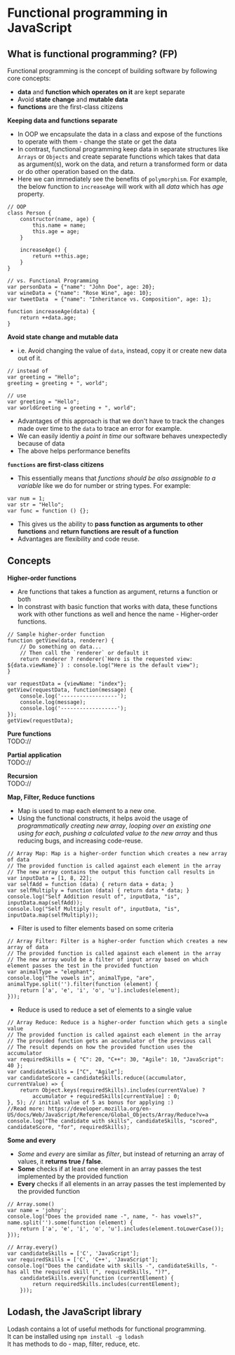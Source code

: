 # Functional programming in JavaScript

## What is functional programming?  (FP)
Functional programming is the concept of building software by following core concepts:  
- **data** and **function which operates on it** are kept separate
- Avoid **state change** and **mutable data**
- **functions** are the first-class citizens

**Keeping data and functions separate**
- In OOP we encapsulate the data in a class and expose of the functions to operate with them - change the state or get the data
- In contrast, functional programming keep data in separate structures like `Arrays` or `Objects` and create separate functions which takes that data as argument(s), work on the data, and return a transformed form or data or do other operation based on the data. 
- Here we can immediately see the benefits of `polymorphism`. For example, the below function to `increaseAge` will work with all *data* which has *age* property.  
```
// OOP 
class Person {
	constructor(name, age) {
		this.name = name;
		this.age = age;
	}

	increaseAge() {
		return ++this.age;
	}
}

// vs. Functional Programming
var personData = {"name": "John Doe", age: 20};
var wineData = {"name": "Rose Wine", age: 10};
var tweetData  = {"name": "Inheritance vs. Composition", age: 1};

function increaseAge(data) {
	return ++data.age;
}
```

**Avoid state change and mutable data** 
- i.e. Avoid changing the value of `data`, instead, copy it or create new data out of it. 
```
// instead of 
var greeting = "Hello";
greeting = greeting + ", world";

// use
var greeting = "Hello";
var worldGreeting = greeting + ", world";
```
- Advantages of this approach is that we don't have to track the changes made over time to the `data` to trace an error for example. 
- We can easily identiy a *point in time* our software behaves unexpectedly because of data
- The above helps performance benefits 

**`functions` are first-class citizens**
- This essentially means that *functions should be also assignable to a variable* like we do for number or string types. For example: 
```
var num = 1;
var str = "Hello";
var func = function () {};
```
- This gives us the ability to **pass function as arguments to other functions** and **return functions are result of a function** 
- Advantages are flexibility and code reuse.  

## Concepts

**Higher-order functions**
- Are functions that takes a function as argument, returns a function or both
- In constrast with basic function that works with data, these functions work with other functions as well and hence the name - Higher-order functions. 
```
// Sample higher-order function 
function getView(data, renderer) {
	// Do something on data...
	// Then call the `renderer` or default it
	return renderer ? renderer(`Here is the requested view: ${data.viewName}`) : console.log("Here is the default view");
}

var requestData = {viewName: "index"}; 
getView(requestData, function(message) {
	console.log('------------------');
	console.log(message);
	console.log('------------------');
});
getView(requestData);
```

**Pure functions**  
TODO://

**Partial application**  
TODO://

**Recursion**  
TODO://

**Map, Filter, Reduce functions**  
- Map is used to map each element to a new one.
- Using the functional constructs, it helps avoid the usage of *programmatically creating new array*, *looping over an existing one using for each*, *pushing a calculated value to the new array* and thus reducing bugs, and increasing code-reuse. 
```
// Array Map: Map is a higher-order function which creates a new array of data
// The provided function is called against each element in the array
// The new array contains the output this function call results in 
var inputData = [1, 8, 22];
var selfAdd = function (data) { return data + data; }
var selfMultiply = function (data) { return data * data; }
console.log("Self Addition result of", inputData, "is", inputData.map(selfAdd));
console.log("Self Multiply result of", inputData, "is", inputData.map(selfMultiply));
```
- Filter is used to filter elements based on some criteria
```
// Array Filter: Filter is a higher-order function which creates a new array of data
// The provided function is called against each element in the array
// The new array would be a filter of input array based on which element passes the test in the provided function
var animalType = "elephant";
console.log("The vowels in", animalType, "are", animalType.split('').filter(function (element) {
	return ['a', 'e', 'i', 'o', 'u'].includes(element);
}));
```
- Reduce is used to reduce a set of elements to a single value 
```
// Array Reduce: Reduce is a higher-order function which gets a single value
// The provided function is called against each element in the array
// The provided function gets an accumulator of the previous call
// The result depends on how the provided function uses the accumulator 
var requiredSkills = { "C": 20, "C++": 30, "Agile": 10, "JavaScript": 40 };
var candidateSkills = ["C", "Agile"];
var candidateScore = candidateSkills.reduce((accumulator, currentValue) => {
	return Object.keys(requiredSkills).includes(currentValue) ?
		accumulator + requiredSkills[currentValue] : 0;
}, 5); // initial value of 5 as bonus for applying :) 
//Read more: https://developer.mozilla.org/en-US/docs/Web/JavaScript/Reference/Global_Objects/Array/Reduce?v=a
console.log("The candidate with skills", candidateSkills, "scored", candidateScore, "for", requiredSkills);
```

**Some and every**
- *Some* and *every* are similar as *filter*, but instead of returning an array of values, it **returns true / false**. 
- **Some** checks if at least one element in an array passes the test implemented by the provided function
- **Every** checks if all elements in an array passes the test implemented by the provided function 
```
// Array.some()
var name = 'johny';
console.log("Does the provided name -", name, "- has vowels?", name.split('').some(function (element) {
	return ['a', 'e', 'i', 'o', 'u'].includes(element.toLowerCase());
}));

// Array.every()
var candidateSkills = ['C', 'JavaScript'];
var requiredSkills = ['C', 'C++', 'JavaScript'];
console.log("Does the candidate with skills -", candidateSkills, "- has all the required skill (", requiredSkills, ")?",
	candidateSkills.every(function (currentElement) {
		return requiredSkills.includes(currentElement);
	}));
```

## Lodash, the JavaScript library
Lodash contains a lot of useful methods for functional programming.  
It can be installed using `npm install -g lodash`  
It has methods to do - map, filter, reduce, etc.


